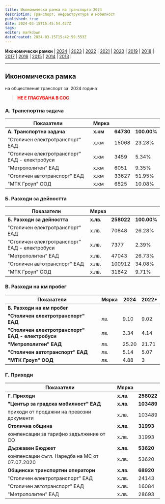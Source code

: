 ```yaml
---
title: Икономическа рамка на транспорта 2024
description: Транспорт, инфраструктура и мобилност
published: true
date: 2024-03-15T15:45:54.427Z
tags: 
editor: markdown
dateCreated: 2024-03-15T15:42:59.553Z
---
```


**Икономически рамки** | [2024](/bg/economics-and-society/economic-framework/2024) | [2023](/bg/economics-and-society/economic-framework/2023) | [2022](/bg/economics-and-society/economic-framework/2022) | [2021](/bg/economics-and-society/economic-framework/2021) | [2020](/bg/economics-and-society/economic-framework/2020) | [2019](/bg/economics-and-society/economic-framework/2019) | [2018](/bg/economics-and-society/economic-framework/2018) | [2017](/bg/economics-and-society/economic-framework/2017) | [2016](/bg/economics-and-society/economic-framework/2016) | [2015](/bg/economics-and-society/economic-framework/2015) | [2014](/bg/economics-and-society/economic-framework/2014) | [2013](/bg/economics-and-society/economic-framework/2013) |

---

## **Икономическа рамка**
на обществения транспорт за  2024 година 

> <span style="color:#ff0000"><b>НЕ Е ГЛАСУВАНА В СОС</b><span>

### **А. Транспортна задача**

| Показатели | Мярка |  |     |
| --- | --- | --- | --- |
| **А. Транспортна задача** | **х.км** | **64730** | **100.00%** |
| "Столичен електротранспорт" ЕАД | х.км | 15068 | 23.28% |
| "Столичен електротранспорт" ЕАД - електробуси | х.км | 3459 | 5.34% |
| "Метрополитен" ЕАД | х.км | 6051 | 9.35% |
| "Столичен автотранспорт" ЕАД | х.км | 33627 | 51.95% |
| "МТК Гроуп" ООД | х.км | 6525 | 10.08% |


### Б. Разходи за дейността

| Показатели | Мярка |  |     |
| --- | --- | --- | --- |
| **Б. Разходи за дейността** | **х.лв.** | **258022** | **100.00%** |
| "Столичен електротранспорт" ЕАД | х.лв. | 70848 | 26.28% |
| "Столичен електротранспорт" ЕАД - електробуси | х.лв. | 7377 | 2.39% |
| "Метрополитен" ЕАД | х.лв. | 47043 | 26.73% |
| "Столичен автотранспорт" ЕАД | х.лв. | 100912 | 34.08% |
| "МТК Гроуп" ООД | х.лв. | 31842 | 9.71% |


### В. Разходи на км пробег

| Показатели | Мярка |  2024 |  2022* |
| --- | --- | --- | --- |
| **В. Разходи на км пробег** |     |     |     |
| **"Столичен електротранспорт" ЕАД** | лв. | 9.10 | 9.02 |
| **"Столичен електротранспорт" ЕАД - електробуси** | лв. | 3.34 | 4.14 |
| **"Метрополитен" ЕАД** | лв. | 25.20 | 21.71 |
| **"Столичен автотранспорт" ЕАД** | лв. | 5.14 | 5.07 |
| **"МТК Гроуп" ООД** | лв. | 4.88   | 3  |

### Г. Приходи

| Показатели | Мярка |  |
| --- | --- | --- |
| **Г. Приходи** | **х.лв.** | **258022** |
| **"Център за градска мобилност" ЕАД** | **х.лв.** | **103489** |
| приходи от продажни на превозни документи | х.лв. | 103489 |
| **Столична община** | **х.лв.** | **31993** |
| компенсации за тарифно задължение от СО | х.лв. | 31993 |
| **Държавен Бюджет** | **х.лв.** | **53620** |
| компенсации съгл. Наредба на МС от 07.07.2020 | х.лв. | 53620 |
| **Общински транспортни оператори** | **х.лв.** | **68920** |
| "Столичен електротранспорт" ЕАД | х.лв. | 24143 |
| "Столичен автотранспорт" ЕАД | х.лв. | 16084 |
| "Метрополитен" ЕАД | х.лв. | 28693 |